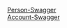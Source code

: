 [Person-Swagger](http://localhost:8081/swagger-ui.html)  
[Account-Swagger](http://localhost:8082/swagger-ui.html)